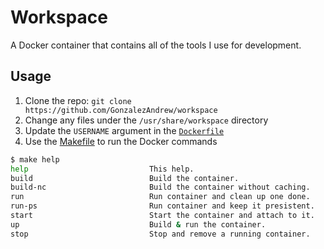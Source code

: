 # Workspace

A Docker container that contains all of the tools I use for development.


## Usage
1. Clone the repo: `git clone https://github.com/GonzalezAndrew/workspace`
2. Change any files under the `/usr/share/workspace` directory
3. Update the `USERNAME` argument in the [`Dockerfile`](Dockerfile)
4. Use the [Makefile](Makefile) to run the Docker commands
```bash
$ make help
help                           This help.
build                          Build the container.
build-nc                       Build the container without caching.
run                            Run container and clean up one done.
run-ps                         Run container and keep it presistent.
start                          Start the container and attach to it.
up                             Build & run the container.
stop                           Stop and remove a running container.
```

